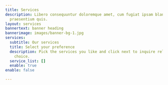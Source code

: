 ```yaml
---
title: Services
description: Libero consequuntur doloremque amet, cum fugiat ipsam blanditiis corrupti
  praesentium quis.
layout: services
bannertext: banner heading
bannerimage: images/banner-bg-1.jpg
services:
  subtitle: Our services
  title: Select your preference
  description: Pick the services you like and click next to inquire related to your
    choice.
  service_list: []
  enable: true
enable: false

---
```

